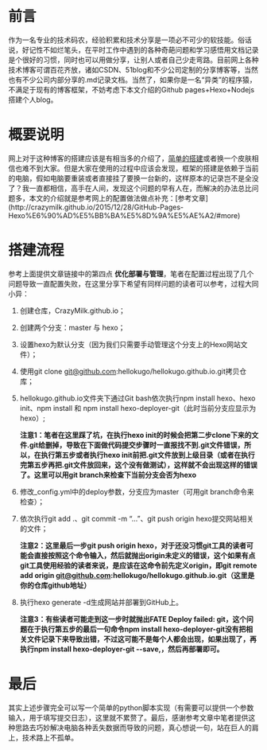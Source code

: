 # 前言
作为一名专业的技术码农，经验积累和技术分享是一项必不可少的软技能。俗话说，好记性不如烂笔头，在平时工作中遇到的各种奇葩问题和学习感悟用文档记录是个很好的习惯，同时也可以用做分享，让别人或者自己少走弯路。目前网上各种技术博客可谓百花齐放，诸如CSDN、51blog和不少公司定制的分享博客等，当然也有不少公司内部分享的.md记录文档。当然了，如果你是一名“异类”的程序猿，不满足于现有的博客框架，不妨考虑下本文介绍的Github pages+Hexo+Nodejs搭建个人blog。

# 概要说明

网上对于这种博客的搭建应该是有相当多的介绍了，[简单的搭建](http://cstsinghua.github.io/2016/06/16/Github%20pages+Hexo+Nodejs%E6%90%AD%E5%BB%BA%E4%B8%AA%E4%BA%BAblog/#建站")或者换一个皮肤相信也难不到大家。但是大家在使用的过程中应该会发现，框架的搭建是依赖于当前的电脑，假如电脑要重装或者直接挂了要换一台新的，这样原本的记录岂不是全没了？我一直都相信，高手在人间，发现这个问题的早有人在，而解决的办法总比问题多，本文的介绍就是参考网上的配置做法做点补充：[参考文章](http://crazymilk.github.io/2015/12/28/GitHub-Pages-Hexo%E6%90%AD%E5%BB%BA%E5%8D%9A%E5%AE%A2/#more)

# 搭建流程

参考上面提供文章链接中的第四点 **优化部署与管理**，笔者在配置过程出现了几个问题导致一直配置失败，在这里分享下希望有同样问题的读者可以参考，过程大同小异：

1. 创建仓库，CrazyMilk.github.io；<br>
2. 创建两个分支：master 与 hexo；<br>
3. 设置hexo为默认分支（因为我们只需要手动管理这个分支上的Hexo网站文件）；<br>
4. 使用git clone git@github.com:hellokugo/hellokugo.github.io.git拷贝仓库；<br>
5. hellokugo.github.io文件夹下通过Git bash依次执行npm install hexo、hexo init、npm install 和 npm install hexo-deployer-git（此时当前分支应显示为hexo）;<br>

	**注意1：笔者在这里踩了坑，在执行hexo init的时候会把第二步clone下来的文件.git给删掉，导致在下面做代码提交步骤时一直报找不到.git文件错误，所以，在执行第五步或者执行hexo init前把.git文件放到上级目录（或者在执行完第五步再把.git文件放回来，这个没有做测试），这样就不会出现这样的错误了。这里可以用git branch来检查下当前分支会否为hexo**<br>

6. 修改_config.yml中的deploy参数，分支应为master（可用git branch命令来检查）；
7. 依次执行git add .、git commit -m “…”、git push origin hexo提交网站相关的文件；

	**注意2：这里最后一步git push origin hexo，对于还没习惯git工具的读者可能会直接按照这个命令输入，然后就抛出origin未定义的错误，这个如果有点git工具使用经验的读者来说，是应该在这命令前先定义origin，即git remote add origin git@github.com:hellokugo/hellokugo.github.io.git（这里是你的仓库github地址）**<br>

8. 执行hexo generate -d生成网站并部署到GitHub上。

	**注意3：有些读者可能走到这一步时就抛出FATE Deploy failed: git，这个问题在于执行第五步的最后一句命令npm install hexo-deployer-git没有把相关文件记录下来导致出错，不过这可能不是每个人都会出现，如果出现了，再执行npm install hexo-deployer-git --save,，然后再部署即可。**<br>

# 最后

其实上述步骤完全可以写一个简单的python脚本实现（有需要可以提供一个参数输入，用于填写提交日志），这里就不累赘了。最后，感谢参考文章中笔者提供这种思路去巧妙解决电脑各种丢失数据而导致的问题，真心想说一句，站在巨人的肩上，技术路上不孤单。
